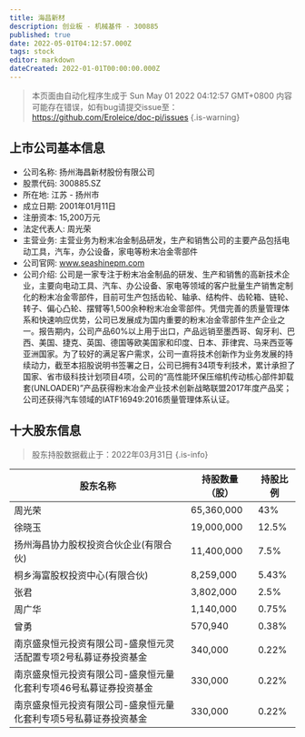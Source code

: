 ```yaml
---
title: 海昌新材
description: 创业板 - 机械基件 - 300885
published: true
date: 2022-05-01T04:12:57.000Z
tags: stock
editor: markdown
dateCreated: 2022-01-01T00:00:00.000Z
---
```


> 本页面由自动化程序生成于 Sun May 01 2022 04:12:57 GMT+0800
> 内容可能存在错误，如有bug请提交issue至：https://github.com/Eroleice/doc-pi/issues
{.is-warning}

## 上市公司基本信息
- 公司名称: 扬州海昌新材股份有限公司
- 股票代码: 300885.SZ
- 所在地: 江苏 - 扬州市
- 成立日期: 2001年01月11日
- 注册资本: 15,200万元
- 法定代表人: 周光荣
- 主营业务: 主营业务为粉末冶金制品研发，生产和销售公司的主要产品包括电动工具，汽车，办公设备，家电等粉末冶金零部件
- 公司官网: www.seashinepm.com
- 公司介绍: 公司是一家专注于粉末冶金制品的研发、生产和销售的高新技术企业，主要向电动工具、汽车、办公设备、家电等领域的客户批量生产销售定制化的粉末冶金零部件，目前可生产包括齿轮、轴承、结构件、齿轮箱、链轮、转子、偏心凸轮、摆臂等1,500余种粉末冶金零部件。凭借完善的质量管理体系和快速响应优势，公司已发展成为国内重要的粉末冶金零部件生产企业之一。报告期内，公司产品60%以上用于出口，产品远销至墨西哥、匈牙利、巴西、美国、捷克、英国、德国等欧美国家和印度、日本、菲律宾、马来西亚等亚洲国家。为了较好的满足客户需求，公司一直将技术创新作为业务发展的持续动力，截至本招股说明书签署之日，公司已拥有34项专利技术，累计承担了国家、省市级科技计划项目4项，公司的“高性能环保压缩机传动核心部件卸载套(UNLOADER)”产品获得粉末冶金产业技术创新战略联盟2017年度产品奖；公司还获得汽车领域的IATF16949:2016质量管理体系认证。


## 十大股东信息
> 股东持股数据截止于：2022年03月31日
{.is-info}

| 股东名称 | 持股数量（股） | 持股比例 |
| --- | --- | --- |
| 周光荣 | 65,360,000 | 43% |
| 徐晓玉 | 19,000,000 | 12.5% |
| 扬州海昌协力股权投资合伙企业(有限合伙) | 11,400,000 | 7.5% |
| 桐乡海富股权投资中心(有限合伙) | 8,259,000 | 5.43% |
| 张君 | 3,802,000 | 2.5% |
| 周广华 | 1,140,000 | 0.75% |
| 曾勇 | 570,940 | 0.38% |
| 南京盛泉恒元投资有限公司-盛泉恒元灵活配置专项2号私募证券投资基金 | 340,000 | 0.22% |
| 南京盛泉恒元投资有限公司-盛泉恒元量化套利专项46号私募证券投资基金 | 330,000 | 0.22% |
| 南京盛泉恒元投资有限公司-盛泉恒元量化套利专项5号私募证券投资基金 | 330,000 | 0.22% |




